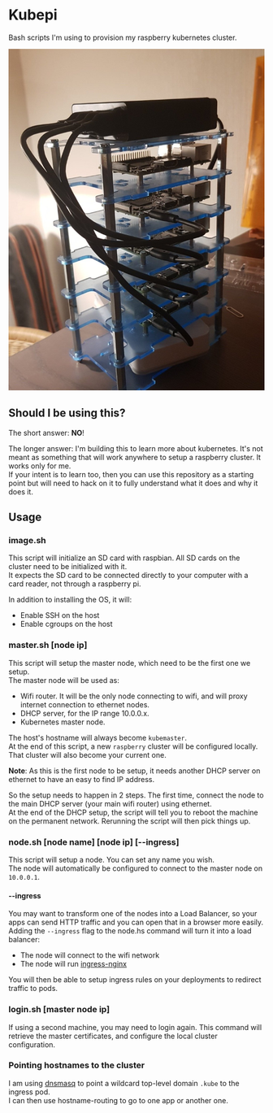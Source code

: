 # Kubepi

Bash scripts I'm using to provision my raspberry kubernetes cluster.

![cluster](cluster.jpg)

## Should I be using this?

The short answer: **NO**!

The longer answer: I'm building this to learn more about kubernetes. It's not meant as something that will work anywhere to setup a raspberry cluster. It works only for me.  
If your intent is to learn too, then you can use this repository as a starting point but will need to hack on it to fully understand what it does and why it does it.

## Usage

### image.sh

This script will initialize an SD card with raspbian. All SD cards on the cluster need to be initialized with it.  
It expects the SD card to be connected directly to your computer with a card reader, not through a raspberry pi.

In addition to installing the OS, it will:

* Enable SSH on the host
* Enable cgroups on the host

### master.sh [node ip]

This script will setup the master node, which need to be the first one we setup.  
The master node will be used as:

* Wifi router. It will be the only node connecting to wifi, and will proxy internet connection to ethernet nodes.
* DHCP server, for the IP range 10.0.0.x.
* Kubernetes master node.

The host's hostname will always become `kubemaster`.  
At the end of this script, a new `raspberry` cluster will be configured locally. That cluster will also become your current one.

**Note**: As this is the first node to be setup, it needs another DHCP server on ethernet to have an easy to find IP address.

So the setup needs to happen in 2 steps. The first time, connect the node to the main DHCP server (your main wifi router) using ethernet.  
At the end of the DHCP setup, the script will tell you to reboot the machine on the permanent network. Rerunning the script will then pick things up.

### node.sh [node name] [node ip] [--ingress]

This script will setup a node. You can set any name you wish.  
The node will automatically be configured to connect to the master node on `10.0.0.1`.

#### --ingress

You may want to transform one of the nodes into a Load Balancer, so your apps can send HTTP traffic and you can open that in a browser more easily.  
Adding the `--ingress` flag to the node.hs command will turn it into a load balancer:

* The node will connect to the wifi network
* The node will run [ingress-nginx](https://github.com/kubernetes/ingress-nginx)

You will then be able to setup ingress rules on your deployments to redirect traffic to pods.

### login.sh [master node ip]

If using a second machine, you may need to login again. This command will retrieve the master certificates, and configure the local cluster configuration.

### Pointing hostnames to the cluster

I am using [dnsmasq](http://www.thekelleys.org.uk/dnsmasq/doc.html) to point a wildcard top-level domain `.kube` to the ingress pod.  
I can then use hostname-routing to go to one app or another one.
